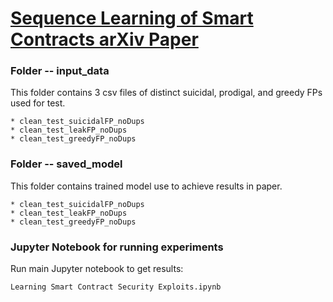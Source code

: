 # [Sequence Learning of Smart Contracts arXiv Paper](https://www.)

### Folder -- input_data 
This folder contains 3 csv files of distinct suicidal, prodigal, and greedy FPs used for test.

    * clean_test_suicidalFP_noDups
    * clean_test_leakFP_noDups
    * clean_test_greedyFP_noDups

### Folder -- saved_model 
This folder contains trained model use to achieve results in paper.

    * clean_test_suicidalFP_noDups
    * clean_test_leakFP_noDups
    * clean_test_greedyFP_noDups


### Jupyter Notebook for running experiments
Run main Jupyter notebook to get results:

    Learning Smart Contract Security Exploits.ipynb

